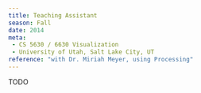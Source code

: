 ```yaml
---
title: Teaching Assistant
season: Fall
date: 2014
meta:
 - CS 5630 / 6630 Visualization
 - University of Utah, Salt Lake City, UT
reference: "with Dr. Miriah Meyer, using Processing"
---
```

TODO